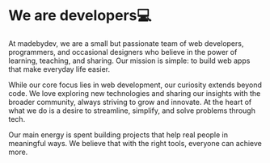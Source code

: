 # We are developers💻

At madebydev, we are a small but passionate team of web developers, programmers, and occasional designers who believe in the power of learning, teaching, and sharing. Our mission is simple: to build web apps that make everyday life easier.

While our core focus lies in web development, our curiosity extends beyond code. We love exploring new technologies and sharing our insights with the broader community, always striving to grow and innovate. At the heart of what we do is a desire to streamline, simplify, and solve problems through tech.

Our main energy is spent building projects that help real people in meaningful ways. We believe that with the right tools, everyone can achieve more.

